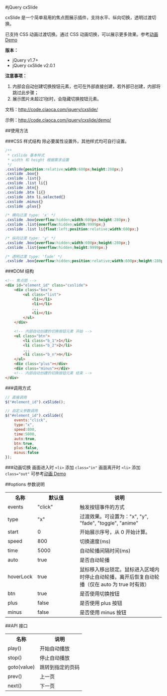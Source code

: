 #jQuery cxSlide

cxSlide 是一个简单易用的焦点图展示插件，支持水平、纵向切换，透明过渡切换。

已支持 CSS 动画过渡切换。通过 CSS 动画切换，可以展示更多效果。参考<a target="_blank" href="http://code.ciaoca.com/jquery/cxslide/demo/anime.html">动画 Demo</a>

**版本：**
* jQuery v1.7+
* jQuery cxSlide v2.0.1

**注意事项：**

1. 内部会自动创建切换按钮元素，也可在外部直接创建，若外部已创建，内部将跳过此步骤；
2. 展示图片未超过1张时，会隐藏切换按钮元素。

文档：http://code.ciaoca.com/jquery/cxslide/

示例：http://code.ciaoca.com/jquery/cxslide/demo/

##使用方法

###CSS 样式结构
除必要属性设置外，其他样式均可自行设置。
```css
/**
 * cxSlide 基本样式
 * width 和 height 根据需求设置
 */
.cxslide{position:relative;width:600px;height:280px;}
.cxslide .box{}
.cxslide .list{}
.cxslide .list li{}
.cxslide .btn{}
.cxslide .btn li{}
.cxslide .btn li.selected{}
.cxslide .minus{}
.cxslide .plus{}

/* 横向过渡 type: 'x' */
.cxslide .box{overflow:hidden;width:600px;height:280px;}
.cxslide .list{overflow:hidden;width:9999px;}
.cxslide .list li{float:left;position:relative;width:600px;}

/* 纵向过渡 type: 'y' */
.cxslide .box{overflow:hidden;width:600px;height:280px;}
.cxslide .list{overflow:hidden;height:9999px;}

/* 透明过渡 type: 'fade' */
.cxslide .box{overflow:hidden;position:relative;width:600px;height:280px;}
```

###DOM 结构
```html
<!-- 焦点图 --> 
<div id="element_id" class="cxslide">
    <div class="box">
        <ul class="list">
            <li></li>
            <li></li>
            ...
            <li></li>
        </ul>
    </div>

    <!-- 内部自动创建的切换按钮元素 开始 -->
    <ul class="btn">
        <li class="b_1">1</li>
        <li class="b_2">2</li>
        ...
        <li class="b_n">n</li>
    </ul>
    <div class="plus"></div>
    <div class="minus"></div>
    <!-- 内部自动创建的切换按钮元素 结束 -->
</div>
```

###调用方式
```javascript
// 直接调用
$("#element_id").cxSlide();

// 自定义参数调用
$("#element_id").cxSlide({
    events:"click",
    type:"x",
    speed:800,
    time:5000,
    auto:true,
    btn:true,
    plus:false,
    minus:false
});
```

###动画切换
画面进入时 ```<li>``` 添加 ```class="in"```
画面离开时 ```<li>``` 添加 ```class="out"```
可参考<a target="_blank" href="http://code.ciaoca.com/jquery/cxslide/demo/anime.html">动画 Demo</a>

##options 参数说明
<table>
    <tr>
        <th width="80">名称</th>
        <th width="120">默认值</th>
        <th>说明</th>
    </tr>
    <tr>
        <td>events</td>
        <td>"click"</td>
        <td>触发按钮事件的方式</td>
    </tr>
    <tr>
        <td>type</td>
        <td>"x"</td>
        <td>过渡效果。可设置为："x", "y", "fade", "toggle", "anime"</td>
    </tr>
    <tr>
        <td>start</td>
        <td>0</td>
        <td>开始展示序号，从 0 开始计算。</td>
    </tr>
    <tr>
        <td>speed</td>
        <td>800</td>
        <td>切换速度(ms)</td>
    </tr>
    <tr>
        <td>time</td>
        <td>5000</td>
        <td>自动轮播间隔时间(ms)</td>
    </tr>
    <tr>
        <td>auto</td>
        <td>true</td>
        <td>是否自动轮播</td>
    </tr>
  <tr>
    <td>hoverLock</td>
    <td>true</td>
    <td>鼠标移入移出锁定。鼠标进入区域内时停止自动轮播，离开后恢复自动轮播（仅在 auto 为 true 时有效）</td>
  </tr>
    <tr>
        <td>btn</td>
        <td>true</td>
        <td>是否使用切换按钮</td>
    </tr>
    <tr>
        <td>plus</td>
        <td>false</td>
        <td>是否使用 plus 按钮</td>
    </tr>
    <tr>
        <td>minus</td>
        <td>false</td>
        <td>是否使用 minus 按钮</td>
    </tr>
</table>

##API 接口
<table>
    <tr>
        <th width="80">名称</th>
        <th>说明</th>
    </tr>
    <tr>
        <td>play()</td>
        <td>开始自动播放</td>
    </tr>
    <tr>
        <td>stop()</td>
        <td>停止自动播放</td>
    </tr>
    <tr>
        <td>goto(value)</td>
        <td>跳转到指定的页码</td>
    </tr>
    <tr>
        <td>prev()</td>
        <td>上一页</td>
    </tr>
    <tr>
        <td>next()</td>
        <td>下一页</td>
    </tr>
</table>
